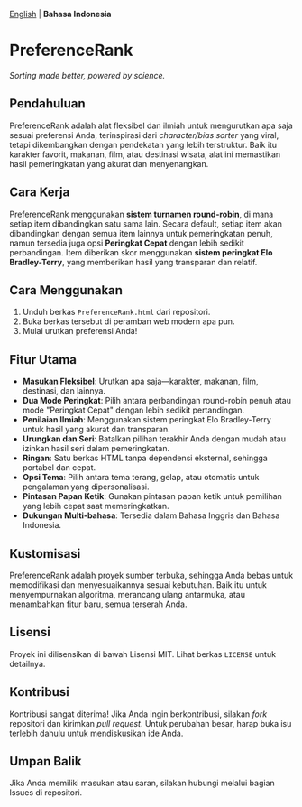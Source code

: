 [English](https://github.com/mahalisyarifuddin/PreferenceRank) | **Bahasa Indonesia**

# PreferenceRank
*Sorting made better, powered by science.*

## Pendahuluan
PreferenceRank adalah alat fleksibel dan ilmiah untuk mengurutkan apa saja sesuai preferensi Anda, terinspirasi dari *character/bias sorter* yang viral, tetapi dikembangkan dengan pendekatan yang lebih terstruktur. Baik itu karakter favorit, makanan, film, atau destinasi wisata, alat ini memastikan hasil pemeringkatan yang akurat dan menyenangkan.

## Cara Kerja
PreferenceRank menggunakan **sistem turnamen round-robin**, di mana setiap item dibandingkan satu sama lain. Secara default, setiap item akan dibandingkan dengan semua item lainnya untuk pemeringkatan penuh, namun tersedia juga opsi **Peringkat Cepat** dengan lebih sedikit perbandingan. Item diberikan skor menggunakan **sistem peringkat Elo Bradley-Terry**, yang memberikan hasil yang transparan dan relatif.

## Cara Menggunakan
1. Unduh berkas `PreferenceRank.html` dari repositori.
2. Buka berkas tersebut di peramban web modern apa pun.
3. Mulai urutkan preferensi Anda!

## Fitur Utama
- **Masukan Fleksibel**: Urutkan apa saja—karakter, makanan, film, destinasi, dan lainnya.
- **Dua Mode Peringkat**: Pilih antara perbandingan round-robin penuh atau mode "Peringkat Cepat" dengan lebih sedikit pertandingan.
- **Penilaian Ilmiah**: Menggunakan sistem peringkat Elo Bradley-Terry untuk hasil yang akurat dan transparan.
- **Urungkan dan Seri**: Batalkan pilihan terakhir Anda dengan mudah atau izinkan hasil seri dalam pemeringkatan.
- **Ringan**: Satu berkas HTML tanpa dependensi eksternal, sehingga portabel dan cepat.
- **Opsi Tema**: Pilih antara tema terang, gelap, atau otomatis untuk pengalaman yang dipersonalisasi.
- **Pintasan Papan Ketik**: Gunakan pintasan papan ketik untuk pemilihan yang lebih cepat saat memeringkatkan.
- **Dukungan Multi-bahasa**: Tersedia dalam Bahasa Inggris dan Bahasa Indonesia.

## Kustomisasi
PreferenceRank adalah proyek sumber terbuka, sehingga Anda bebas untuk memodifikasi dan menyesuaikannya sesuai kebutuhan. Baik itu untuk menyempurnakan algoritma, merancang ulang antarmuka, atau menambahkan fitur baru, semua terserah Anda.

## Lisensi
Proyek ini dilisensikan di bawah Lisensi MIT. Lihat berkas `LICENSE` untuk detailnya.

## Kontribusi
Kontribusi sangat diterima! Jika Anda ingin berkontribusi, silakan *fork* repositori dan kirimkan *pull request*. Untuk perubahan besar, harap buka isu terlebih dahulu untuk mendiskusikan ide Anda.

## Umpan Balik
Jika Anda memiliki masukan atau saran, silakan hubungi melalui bagian Issues di repositori.

